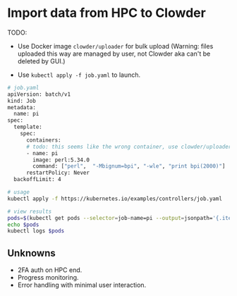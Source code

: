 # Import data from HPC to Clowder

TODO: 
* Use Docker image `clowder/uploader` for bulk upload (Warning: files uploaded this way are managed by user, not Clowder aka can't be deleted by GUI.)

* Use `kubectl apply -f job.yaml` to launch.

```bash
# job.yaml
apiVersion: batch/v1
kind: Job
metadata:
  name: pi
spec:
  template:
    spec:
      containers:
      # todo: this seems like the wrong container, use clowder/uploader.
      - name: pi
        image: perl:5.34.0
        command: ["perl",  "-Mbignum=bpi", "-wle", "print bpi(2000)"]
      restartPolicy: Never
  backoffLimit: 4
```

```bash
# usage
kubectl apply -f https://kubernetes.io/examples/controllers/job.yaml

# view results
pods=$(kubectl get pods --selector=job-name=pi --output=jsonpath='{.items[*].metadata.name}')
echo $pods
kubectl logs $pods
```

## Unknowns

* 2FA auth on HPC end.
* Progress monitoring.
* Error handling with minimal user interaction.